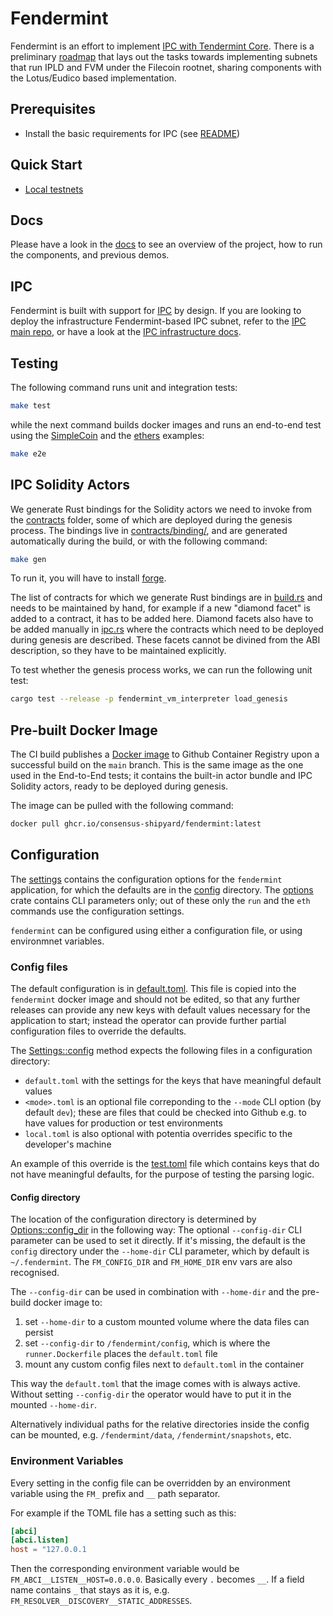 # Fendermint

Fendermint is an effort to implement [IPC with Tendermint Core](https://docs.google.com/document/d/1cFoTdoRuYgxmWJia6K-b5vmEj-4MvyHCNvShZpyconU/edit#). There is a preliminary [roadmap](https://docs.google.com/spreadsheets/d/1eVwkHEPGNg0js8DKRDIX7sugf5JqbI9zRBddIqzJFfI/edit#gid=0) that lays out the tasks towards implementing subnets that run IPLD and FVM under the Filecoin rootnet, sharing components with the Lotus/Eudico based implementation.

## Prerequisites

* Install the basic requirements for IPC (see [README](../README.md#Prerequisites))

## Quick Start

- [Local testnets](../docs/fendermint/localnet.md)

## Docs

Please have a look in the [docs](../docs/fendermint/README.md) to see an overview of the project, how to run the components, and previous demos.

## IPC

Fendermint is built with support for [IPC](https://github.com/consensus-shipyard/ipc) by design. If you are looking to deploy the infrastructure Fendermint-based IPC subnet, refer to the [IPC main repo](https://github.com/consensus-shipyard/ipc), or have a look at the [IPC infrastructure docs](../docs/fendermint/ipc.md).

## Testing

The following command runs unit and integration tests:

```bash
make test
```

while the next command builds docker images and runs an end-to-end test using the
[SimpleCoin](./fendermint/rpc/examples/simplecoin.rs) and the
[ethers](./fendermint/eth/api/examples/ethers.rs) examples:

```bash
make e2e
```

## IPC Solidity Actors

We generate Rust bindings for the Solidity actors we need to invoke from the [contracts](../contracts/) folder, some of which are deployed during the genesis process. The bindings live in [contracts/binding/](../contracts/binding), and are generated automatically during the build, or with the following command:

```bash
make gen
```

To run it, you will have to install [forge](https://book.getfoundry.sh/getting-started/installation).

The list of contracts for which we generate Rust bindings are in [build.rs](../contracts/binding/build.rs) and needs to be maintained by hand, for example if a new "diamond facet" is added to a contract, it has to be added here. Diamond facets also have to be added manually in [ipc.rs](./vm/actor_interface/src/ipc.rs) where the contracts which need to be deployed during genesis are described. These facets cannot be divined from the ABI description, so they have to be maintained explicitly.

To test whether the genesis process works, we can run the following unit test:

```bash
cargo test --release -p fendermint_vm_interpreter load_genesis
```

## Pre-built Docker Image

The CI build publishes a [Docker image](https://github.com/consensus-shipyard/fendermint/pkgs/container/fendermint) to Github Container Registry upon a successful build on the `main` branch. This is the same image as the one used in the End-to-End tests; it contains the built-in actor bundle and IPC Solidity actors, ready to be deployed during genesis.

The image can be pulled with the following command:

```bash
docker pull ghcr.io/consensus-shipyard/fendermint:latest
```

## Configuration

The [settings](./app/settings/) contains the configuration options for the `fendermint` application, for which the defaults are in the [config](./app/config/) directory. The [options](./app/options/) crate contains CLI parameters only; out of these only the `run` and the `eth` commands use the configuration settings.

`fendermint` can be configured using either a configuration file, or using environmnet variables.

### Config files

The default configuration is in [default.toml](./app/config/default.toml). This file is copied into the `fendermint` docker image and should not be edited, so that any further releases can provide any new keys with default values necessary for the application to start; instead the operator can provide further partial configuration files to override the defaults.

The [Settings::config](./app/settings/src/lib.rs) method expects the following files in a configuration directory:
* `default.toml` with the settings for the keys that have meaningful default values
* `<mode>.toml` is an optional file correponding to the `--mode` CLI option (by default `dev`); these are files that could be checked into Github e.g. to have values for production or test environments
* `local.toml` is also optional with potentia overrides specific to the developer's machine

An example of this override is the [test.toml](./app/config/test.toml) file which contains keys that do not have meaningful defaults, for the purpose of testing the parsing logic.

#### Config directory

The location of the configuration directory is determined by [Options::config_dir](./app/options/src/lib.rs) in the following way: The optional `--config-dir` CLI parameter can be used to set it directly. If it's missing, the default is the `config` directory under the `--home-dir` CLI parameter, which by default is `~/.fendermint`. The `FM_CONFIG_DIR` and `FM_HOME_DIR` env vars are also recognised.

The `--config-dir` can be used in combination with `--home-dir` and the pre-build docker image to:
1. set `--home-dir` to a custom mounted volume where the data files can persist
2. set `--config-dir` to `/fendermint/config`, which is where the `runner.Dockerfile` places the `default.toml` file
3. mount any custom config files next to `default.toml` in the container

This way the `default.toml` that the image comes with is always active. Without setting `--config-dir` the operator would have to put it in the mounted `--home-dir`.

Alternatively individual paths for the relative directories inside the config can be mounted, e.g. `/fendermint/data`, `/fendermint/snapshots`, etc.

### Environment Variables

Every setting in the config file can be overridden by an environment variable using the `FM_` prefix and `__` path separator.

For example if the TOML file has a setting such as this:

```toml
[abci]
[abci.listen]
host = "127.0.0.1
```

Then the corresponding environment variable would be `FM_ABCI__LISTEN__HOST=0.0.0.0`. Basically every `.` becomes `__`. If a field name contains `_` that stays as it is, e.g. `FM_RESOLVER__DISCOVERY__STATIC_ADDRESSES`.
